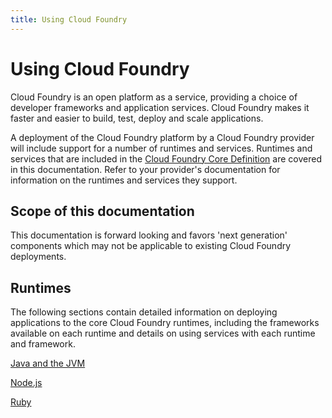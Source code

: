 ```yaml
---
title: Using Cloud Foundry
---
```


# Using Cloud Foundry 

Cloud Foundry is an open platform as a service, providing a choice of developer frameworks and application services. Cloud Foundry makes it faster and easier to build, test, deploy and scale applications. 

A deployment of the Cloud Foundry platform by a Cloud Foundry provider will include support for a number of runtimes and services. Runtimes and services that are included in the [Cloud Foundry Core Definition](http://core.cloudfoundry.org/definition) are covered in this documentation. Refer to your provider's documentation for information on the runtimes and services they support. 

## Scope of this documentation 

This documentation is forward looking and favors 'next generation' components which may not be applicable to existing Cloud Foundry deployments. 

## Runtimes

The following sections contain detailed information on deploying applications to the core Cloud Foundry runtimes, including the frameworks available on each runtime and details on using services with each runtime and framework.

[Java and the JVM](deploying-apps/jvm/index.html)

[Node.js](deploying-apps/javascript/index.html)

[Ruby](deploying-apps/ruby/index.html)
